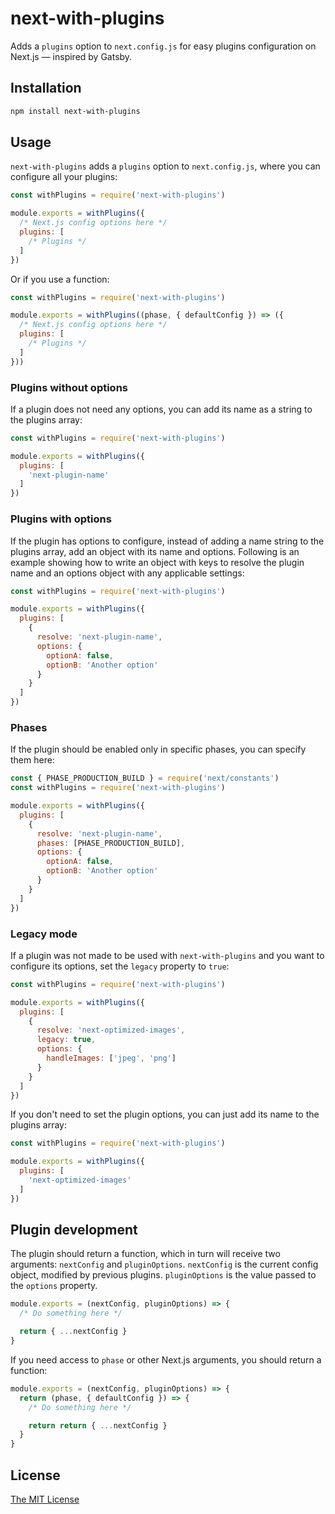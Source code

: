 # next-with-plugins

Adds a `plugins` option to `next.config.js` for easy plugins configuration on
Next.js — inspired by Gatsby.

## Installation

```sh
npm install next-with-plugins
```

## Usage

`next-with-plugins` adds a `plugins` option to `next.config.js`, where you can
configure all your plugins:

```js
const withPlugins = require('next-with-plugins')

module.exports = withPlugins({
  /* Next.js config options here */
  plugins: [
    /* Plugins */
  ]
})
```

Or if you use a function:

```js
const withPlugins = require('next-with-plugins')

module.exports = withPlugins((phase, { defaultConfig }) => ({
  /* Next.js config options here */
  plugins: [
    /* Plugins */
  ]
}))
```

### Plugins without options

If a plugin does not need any options, you can add its name as a string to the
plugins array:

```js
const withPlugins = require('next-with-plugins')

module.exports = withPlugins({
  plugins: [
    'next-plugin-name'
  ]
})
```

### Plugins with options

If the plugin has options to configure, instead of adding a name string to the
plugins array, add an object with its name and options. Following is an example
showing how to write an object with keys to resolve the plugin name and an
options object with any applicable settings:

```js
const withPlugins = require('next-with-plugins')

module.exports = withPlugins({
  plugins: [
    {
      resolve: 'next-plugin-name',
      options: {
        optionA: false,
        optionB: 'Another option'
      }
    }
  ]
})
```

### Phases

If the plugin should be enabled only in specific phases, you can specify them
here:

```js
const { PHASE_PRODUCTION_BUILD } = require('next/constants')
const withPlugins = require('next-with-plugins')

module.exports = withPlugins({
  plugins: [
    {
      resolve: 'next-plugin-name',
      phases: [PHASE_PRODUCTION_BUILD],
      options: {
        optionA: false,
        optionB: 'Another option'
      }
    }
  ]
})
```

### Legacy mode

If a plugin was not made to be used with `next-with-plugins` and you want to
configure its options, set the `legacy` property to `true`:

```js
const withPlugins = require('next-with-plugins')

module.exports = withPlugins({
  plugins: [
    {
      resolve: 'next-optimized-images',
      legacy: true,
      options: {
        handleImages: ['jpeg', 'png']
      }
    }
  ]
})
```

If you don't need to set the plugin options, you can just add its name to the
plugins array:

```js
const withPlugins = require('next-with-plugins')

module.exports = withPlugins({
  plugins: [
    'next-optimized-images'
  ]
})
```

## Plugin development

The plugin should return a function, which in turn will receive two arguments:
`nextConfig` and `pluginOptions`. `nextConfig` is the current config object,
modified by previous plugins. `pluginOptions` is the value passed to the
`options` property.

```js
module.exports = (nextConfig, pluginOptions) => {
  /* Do something here */

  return { ...nextConfig }
}
```

If you need access to `phase` or other Next.js arguments, you should return a
function:

```js
module.exports = (nextConfig, pluginOptions) => {
  return (phase, { defaultConfig }) => {
    /* Do something here */

    return return { ...nextConfig }
  }
}
```

## License

[The MIT License][license]

[license]: ./LICENSE
